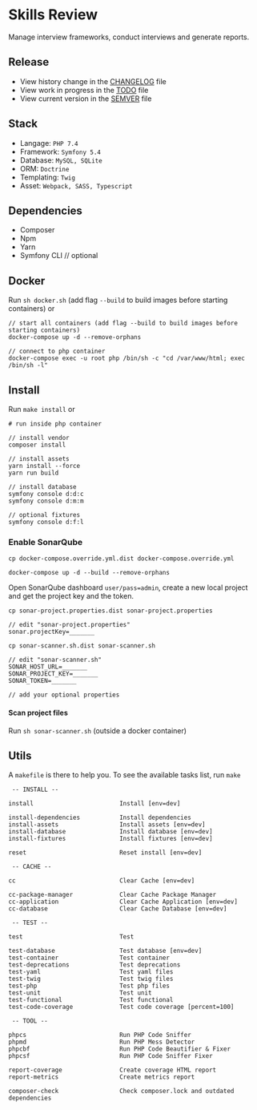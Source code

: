 # Skills Review

Manage interview frameworks, conduct interviews and generate reports.

## Release

- View history change in the [CHANGELOG](CHANGELOG.md) file
- View work in progress in the [TODO](TODO.md) file
- View current version in the [SEMVER](.semver) file


## Stack

- Langage: `PHP 7.4`
- Framework: `Symfony 5.4`
- Database: `MySQL, SQLite`
- ORM: `Doctrine`
- Templating: `Twig`
- Asset: `Webpack, SASS, Typescript`


## Dependencies

- Composer
- Npm
- Yarn
- Symfony CLI // optional


## Docker

Run `sh docker.sh` (add flag `--build` to build images before starting containers) or
```
// start all containers (add flag --build to build images before starting containers)
docker-compose up -d --remove-orphans  

// connect to php container
docker-compose exec -u root php /bin/sh -c "cd /var/www/html; exec /bin/sh -l"
```

## Install

Run `make install` or 
```
# run inside php container

// install vendor
composer install  

// install assets
yarn install --force  
yarn run build

// install database
symfony console d:d:c  
symfony console d:m:m

// optional fixtures  
symfony console d:f:l  
```

### Enable SonarQube

```
cp docker-compose.override.yml.dist docker-compose.override.yml  

docker-compose up -d --build --remove-orphans  
```

Open SonarQube dashboard `user/pass=admin`, create a new local project and get the project key and the token.

```
cp sonar-project.properties.dist sonar-project.properties

// edit "sonar-project.properties"
sonar.projectKey=_______
```

```
cp sonar-scanner.sh.dist sonar-scanner.sh

// edit "sonar-scanner.sh"
SONAR_HOST_URL=_______
SONAR_PROJECT_KEY=_______
SONAR_TOKEN=_______

// add your optional properties
```

#### Scan project files

Run `sh sonar-scanner.sh` (outside a docker container)



## Utils

A `makefile` is there to help you. To see the available tasks list, run `make`

```
 -- INSTALL --               
                             
install                        Install [env=dev]
                             
install-dependencies           Install dependencies
install-assets                 Install assets [env=dev]
install-database               Install database [env=dev]
install-fixtures               Install fixtures [env=dev]
                             
reset                          Reset install [env=dev]
                             
 -- CACHE --                 
                             
cc                             Clear Cache [env=dev]
                             
cc-package-manager             Clear Cache Package Manager
cc-application                 Clear Cache Application [env=dev]
cc-database                    Clear Cache Database [env=dev]
                             
 -- TEST --                  
                             
test                           Test
                             
test-database                  Test database [env=dev]
test-container                 Test container
test-deprecations              Test deprecations
test-yaml                      Test yaml files
test-twig                      Test twig files
test-php                       Test php files
test-unit                      Test unit
test-functional                Test functional
test-code-coverage             Test code coverage [percent=100]
                             
 -- TOOL --                  
                             
phpcs                          Run PHP Code Sniffer
phpmd                          Run PHP Mess Detector
phpcbf                         Run PHP Code Beautifier & Fixer
phpcsf                         Run PHP Code Sniffer Fixer
                             
report-coverage                Create coverage HTML report
report-metrics                 Create metrics report
                             
composer-check                 Check composer.lock and outdated dependencies

```
